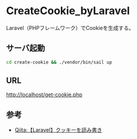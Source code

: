 # CreateCookie_byLaravel
Laravel（PHPフレームワーク）でCookieを生成する。

## サーバ起動

``` sh
cd create-cookie && ./vendor/bin/sail up
```

## URL

[http://localhost/get-cookie.php](http://localhost/get-cookie.php)

## 参考

- [Qiita:【Laravel】クッキーを読み書き](https://qiita.com/yktk435/items/c1391037a7fa70110337)